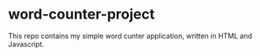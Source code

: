 # word-counter-project
This repo contains my simple word cunter application, written in HTML and Javascript. 
